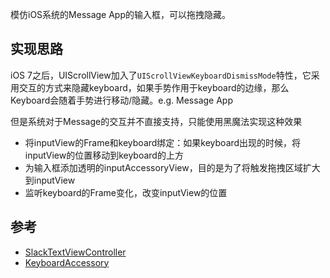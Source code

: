 模仿iOS系统的Message App的输入框，可以拖拽隐藏。

## 实现思路
iOS 7之后，UIScrollView加入了`UIScrollViewKeyboardDismissMode`特性，它采用交互的方式来隐藏keyboard，如果手势作用于keyboard的边缘，那么Keyboard会随着手势进行移动/隐藏。e.g. Message App

但是系统对于Message的交互并不直接支持，只能使用黑魔法实现这种效果
- 将inputView的Frame和keyboard绑定：如果keyboard出现的时候，将inputView的位置移动到keyboard的上方
- 为输入框添加透明的inputAccessoryView，目的是为了将触发拖拽区域扩大到inputView
- 监听keyboard的Frame变化，改变inputView的位置

## 参考

- [SlackTextViewController](https://github.com/slackhq/SlackTextViewController)
- [KeyboardAccessory](https://developer.apple.com/library/ios/samplecode/KeyboardAccessory/Introduction/Intro.html)
